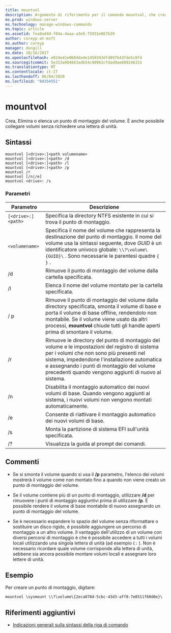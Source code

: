 ```yaml
---
title: mountvol
description: Argomento di riferimento per il comando mountvol, che crea, Elimina o elenca un punto di montaggio del volume.
ms.prod: windows-server
ms.technology: manage-windows-commands
ms.topic: article
ms.assetid: fea8ad4d-f04a-4aaa-a3e5-75931e867b39
author: coreyp-at-msft
ms.author: coreyp
manager: dongill
ms.date: 10/16/2017
ms.openlocfilehash: e024ed1e0684da4e1450343dfd097b43fde5c8f4
ms.sourcegitcommit: 5e313a004663adb54c90962cfdad9ae889246151
ms.translationtype: MT
ms.contentlocale: it-IT
ms.lasthandoff: 06/04/2020
ms.locfileid: "84354551"
---
```

# <a name="mountvol"></a>mountvol

Crea, Elimina o elenca un punto di montaggio del volume. È anche possibile collegare volumi senza richiedere una lettera di unità.

## <a name="syntax"></a>Sintassi

```
mountvol [<drive>:]<path volumename>
mountvol [<drive>:]<path> /d
mountvol [<drive>:]<path> /l
mountvol [<drive>:]<path> /p
mountvol /r
mountvol [/n|/e]
mountvol <drive>: /s
```

### <a name="parameters"></a>Parametri

| Parametro | Descrizione |
| --------- | ----------- |
| `[<drive>:]<path>` | Specifica la directory NTFS esistente in cui si trova il punto di montaggio. |
| `<volumename>` | Specifica il nome del volume che rappresenta la destinazione del punto di montaggio. Il nome del volume usa la sintassi seguente, dove *GUID* è un identificatore univoco globale: `\\?\volume\{GUID}\` . Sono necessarie le parentesi quadre `{ }` . |
| /d | Rimuove il punto di montaggio del volume dalla cartella specificata. |
| /l | Elenca il nome del volume montato per la cartella specificata. |
| / p | Rimuove il punto di montaggio del volume dalla directory specificata, smonta il volume di base e porta il volume di base offline, rendendolo non montabile. Se il volume viene usato da altri processi, **mountvol** chiude tutti gli handle aperti prima di smontare il volume. |
| /r | Rimuove le directory del punto di montaggio del volume e le impostazioni del registro di sistema per i volumi che non sono più presenti nel sistema, impedendone l'installazione automatica e assegnando i punti di montaggio del volume precedenti quando vengono aggiunti di nuovo al sistema. |
| /n | Disabilita il montaggio automatico dei nuovi volumi di base. Quando vengono aggiunti al sistema, i nuovi volumi non vengono montati automaticamente. |
| /e | Consente di riattivare il montaggio automatico dei nuovi volumi di base. |
| /s | Monta la partizione di sistema EFI sull'unità specificata. |
| /? | Visualizza la guida al prompt dei comandi. |

## <a name="remarks"></a>Commenti

- Se si smonta il volume quando si usa il **/p** parametro, l'elenco dei volumi mostrerà il volume come non montato fino a quando non viene creato un punto di montaggio del volume.

- Se il volume contiene più di un punto di montaggio, utilizzare **/d** per rimuovere i punti di montaggio aggiuntivi prima di utilizzare **/p**. È possibile rendere il volume di base montabile di nuovo assegnando un punto di montaggio del volume.

- Se è necessario espandere lo spazio del volume senza riformattare o sostituire un disco rigido, è possibile aggiungere un percorso di montaggio a un altro volume. Il vantaggio dell'utilizzo di un volume con diversi percorsi di montaggio è che è possibile accedere a tutti i volumi locali utilizzando una singola lettera di unità (ad esempio `C:` ). Non è necessario ricordare quale volume corrisponde alla lettera di unità, sebbene sia ancora possibile montare volumi locali e assegnare loro lettere di unità.

## <a name="examples"></a>Esempio

Per creare un punto di montaggio, digitare:

```
mountvol \sysmount \\?\volume\{2eca078d-5cbc-43d3-aff8-7e8511f60d0e}\
```

## <a name="additional-references"></a>Riferimenti aggiuntivi

- [Indicazioni generali sulla sintassi della riga di comando](command-line-syntax-key.md)
